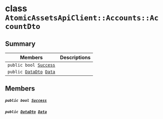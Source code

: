 # class `AtomicAssetsApiClient::Accounts::AccountDto` 

## Summary

 Members                                | Descriptions                                
----------------------------------------|---------------------------------------------
`public bool `[`Success`](#class_atomic_assets_api_client_1_1_accounts_1_1_account_dto_1a506fb037fbb6bfe8f254c021a2c3cfac) | 
`public `[`DataDto`](.github/workflows/documentation/md/AtomicAssetsApiClient--Accounts--AccountDto--DataDto.md#class_atomic_assets_api_client_1_1_accounts_1_1_account_dto_1_1_data_dto)` `[`Data`](#class_atomic_assets_api_client_1_1_accounts_1_1_account_dto_1a6ed89521b3da4f30d2ab82c36d0afd13) | 

## Members

##### `public bool `[`Success`](#class_atomic_assets_api_client_1_1_accounts_1_1_account_dto_1a506fb037fbb6bfe8f254c021a2c3cfac) 

##### `public `[`DataDto`](.github/workflows/documentation/md/AtomicAssetsApiClient--Accounts--AccountDto--DataDto.md#class_atomic_assets_api_client_1_1_accounts_1_1_account_dto_1_1_data_dto)` `[`Data`](#class_atomic_assets_api_client_1_1_accounts_1_1_account_dto_1a6ed89521b3da4f30d2ab82c36d0afd13) 

